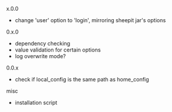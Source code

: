 
x.0.0
- change 'user' option to 'login', mirroring sheepit jar's options

0.x.0
- dependency checking
- value validation for certain options
- log overwrite mode?

0.0.x
- check if local_config is the same path as home_config

misc
- installation script
